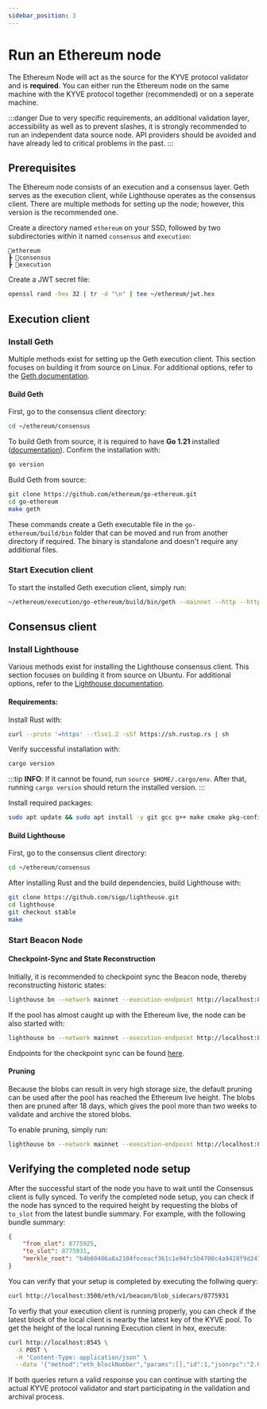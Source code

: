 ```yaml
---
sidebar_position: 3
---
```


# Run an Ethereum node

The Ethereum Node will act as the source for the KYVE protocol validator and is **required**. You can either run the Ethereum node on the same machine with the KYVE protocol together (recommended) or on a seperate machine.

:::danger
Due to very specific requirements, an additional validation layer, accessibility as well as to prevent slashes, it is strongly recommended to run an independent data source node. API providers should be avoided and have already led to critical problems in the past.
:::

## Prerequisites
The Ethereum node consists of an execution and a consensus layer. Geth serves as the execution client, while Lighthouse operates as the consensus client.
There are multiple methods for setting up the node; however, this version is the recommended one.

Create a directory named `ethereum` on your SSD, followed by two subdirectories within it named `consensus` and `execution`:
```
📂ethereum
┣ 📂consensus
┣ 📂execution
```

Create a JWT secret file:
```bash
openssl rand -hex 32 | tr -d "\n" | tee ~/ethereum/jwt.hex
```

## Execution client

### Install Geth
Multiple methods exist for setting up the Geth execution client. This section focuses on building it from source on Linux. For additional options, refer to the [Geth documentation](https://geth.ethereum.org/docs/getting-started/installing-geth).


#### Build Geth
First, go to the consensus client directory:
```bash
cd ~/ethereum/consensus
```

To build Geth from source, it is required to have **Go 1.21** installed ([documentation](https://go.dev/doc/install)). Confirm the installation with:
```bash
go version
```

Build Geth from source:
```bash
git clone https://github.com/ethereum/go-ethereum.git
cd go-ethereum
make geth
```

These commands create a Geth executable file in the `go-ethereum/build/bin` folder that can be moved and run from another directory if required.
The binary is standalone and doesn't require any additional files.

### Start Execution client
To start the installed Geth execution client, simply run:
```bash
~/ethereum/execution/go-ethereum/build/bin/geth --mainnet --http --http.api eth,net,engine,admin --authrpc.jwtsecret=~/ethereum/jwt.hex --http.port 8545
```

## Consensus client

### Install Lighthouse
Various methods exist for installing the Lighthouse consensus client. This section focuses on building it from source on Ubuntu. For additional options, refer to the [Lighthouse documentation](https://lighthouse-book.sigmaprime.io/installation.html).

#### Requirements:
Install Rust with:
```bash
curl --proto '=https' --tlsv1.2 -sSf https://sh.rustup.rs | sh
```

Verify successful installation with:
```bash
cargo version
```

:::tip
**INFO**: If it cannot be found, run `source $HOME/.cargo/env`. After that, running `cargo version` should return the installed version.
:::

Install required packages:
```bash
sudo apt update && sudo apt install -y git gcc g++ make cmake pkg-config llvm-dev libclang-dev clang
```

#### Build Lighthouse
First, go to the consensus client directory:
```bash
cd ~/ethereum/consensus
```

After installing Rust and the build dependencies, build Lighthouse with:
```bash
git clone https://github.com/sigp/lighthouse.git
cd lighthouse
git checkout stable
make
```

### Start Beacon Node

#### Checkpoint-Sync and State Reconstruction
Initially, it is recommended to checkpoint sync the Beacon node, thereby reconstructing historic states:
```bash
lighthouse bn --network mainnet --execution-endpoint http://localhost:8551 --execution-jwt ~/ethereum/jwt.hex --http --disable-deposit-contract-sync --http-port 3500 --prune-blobs false --checkpoint-sync-url <endpoint> --reconstruct-historic-states
```

If the pool has almost caught up with the Ethereum live, the node can be also started with:
```bash
lighthouse bn --network mainnet --execution-endpoint http://localhost:8551 --execution-jwt ~/ethereum/jwt.hex --http --disable-deposit-contract-sync --http-port 3500 --prune-blobs false --checkpoint-sync-url <endpoint>
```

Endpoints for the checkpoint sync can be found [here](https://eth-clients.github.io/checkpoint-sync-endpoints/).

#### Pruning
Because the blobs can result in very high storage size, the default pruning can be used after the pool has reached the Ethereum live height. 
The blobs then are pruned after 18 days, which gives the pool more than two weeks to validate and archive the stored blobs.

To enable pruning, simply run:
```bash
lighthouse bn --network mainnet --execution-endpoint http://localhost:8551 --execution-jwt ~/ethereum/jwt.hex --http --disable-deposit-contract-sync --http-port 3500 --checkpoint-sync-url <endpoint>
```

## Verifying the completed node setup

After the successful start of the node you have to wait until the Consensus client is 
fully synced. To verify the completed node setup, you can check if the node has synced to the 
required height by requesting the blobs of `to_slot` from the latest bundle summary. For example, 
with the following bundle summary:

```json
{
    "from_slot": 8775925, 
    "to_slot": 8775931, 
    "merkle_root": "b4b60406a8a2104feceacf361c1e94fc5b4700c4a9428f9d247d189337bf24e7"
}
```

You can verify that your setup is completed by executing the follwing query:
```bash
curl http://localhost:3500/eth/v1/beacon/blob_sidecars/8775931
```

To verfiy that your execution client is running properly, you can check if the latest block of the local client is nearby the latest key of the KYVE pool.
To get the height of the local running Execution client in hex, execute:
```bash
curl http://localhost:8545 \
  -X POST \
  -H "Content-Type: application/json" \
  --data '{"method":"eth_blockNumber","params":[],"id":1,"jsonrpc":"2.0"}'
```

If both queries return a valid response you can continue with starting the actual KYVE protocol validator
and start participating in the validation and archival process.
